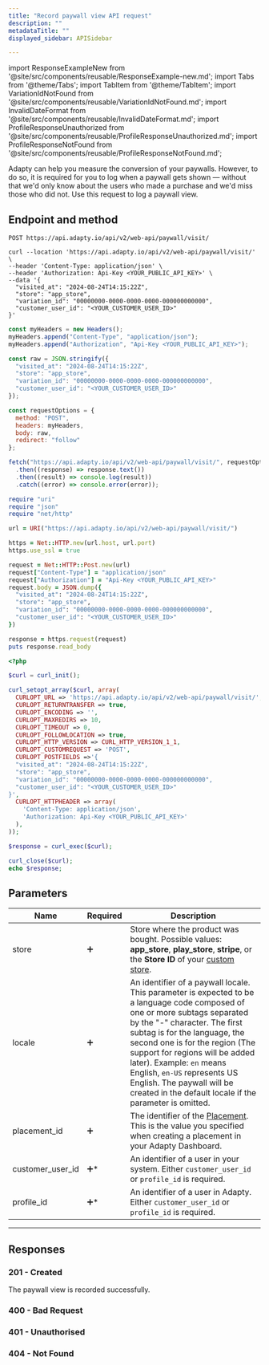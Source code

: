```yaml
---
title: "Record paywall view API request"
description: ""
metadataTitle: ""
displayed_sidebar: APISidebar

---
```


import ResponseExampleNew from '@site/src/components/reusable/ResponseExample-new.md';
import Tabs from '@theme/Tabs';
import TabItem from '@theme/TabItem'; 
import VariationIdNotFound from '@site/src/components/reusable/VariationIdNotFound.md';
import InvalidDateFormat from '@site/src/components/reusable/InvalidDateFormat.md';
import ProfileResponseUnauthorized from '@site/src/components/reusable/ProfileResponseUnauthorized.md';
import ProfileResponseNotFound from '@site/src/components/reusable/ProfileResponseNotFound.md';

Adapty can help you measure the conversion of your paywalls. However, to do so, it is required for you to log when a paywall gets shown — without that we'd only know about the users who made a purchase and we'd miss those who did not. Use this request to log a paywall view.

## Endpoint and method

```text
POST https://api.adapty.io/api/v2/web-api/paywall/visit/
```

<Tabs> 
<TabItem value="shell" label="cURL" default>  

```shell
curl --location 'https://api.adapty.io/api/v2/web-api/paywall/visit/' \
--header 'Content-Type: application/json' \
--header 'Authorization: Api-Key <YOUR_PUBLIC_API_KEY>' \
--data '{
  "visited_at": "2024-08-24T14:15:22Z",
  "store": "app_store",
  "variation_id": "00000000-0000-0000-0000-000000000000",
  "customer_user_id": "<YOUR_CUSTOMER_USER_ID>"
}'
```

</TabItem>  
<TabItem value="javascript" label="Javascript" default>   

```javascript
const myHeaders = new Headers();
myHeaders.append("Content-Type", "application/json");
myHeaders.append("Authorization", "Api-Key <YOUR_PUBLIC_API_KEY>");

const raw = JSON.stringify({
  "visited_at": "2024-08-24T14:15:22Z",
  "store": "app_store",
  "variation_id": "00000000-0000-0000-0000-000000000000",
  "customer_user_id": "<YOUR_CUSTOMER_USER_ID>"
});

const requestOptions = {
  method: "POST",
  headers: myHeaders,
  body: raw,
  redirect: "follow"
};

fetch("https://api.adapty.io/api/v2/web-api/paywall/visit/", requestOptions)
  .then((response) => response.text())
  .then((result) => console.log(result))
  .catch((error) => console.error(error));
```

</TabItem>  
<TabItem value="ruby" label="Ruby" default>

```ruby
require "uri"
require "json"
require "net/http"

url = URI("https://api.adapty.io/api/v2/web-api/paywall/visit/")

https = Net::HTTP.new(url.host, url.port)
https.use_ssl = true

request = Net::HTTP::Post.new(url)
request["Content-Type"] = "application/json"
request["Authorization"] = "Api-Key <YOUR_PUBLIC_API_KEY>"
request.body = JSON.dump({
  "visited_at": "2024-08-24T14:15:22Z",
  "store": "app_store",
  "variation_id": "00000000-0000-0000-0000-000000000000",
  "customer_user_id": "<YOUR_CUSTOMER_USER_ID>"
})

response = https.request(request)
puts response.read_body
```

</TabItem>   
<TabItem value="php" label="PHP" default>

```php
<?php

$curl = curl_init();

curl_setopt_array($curl, array(
  CURLOPT_URL => 'https://api.adapty.io/api/v2/web-api/paywall/visit/',
  CURLOPT_RETURNTRANSFER => true,
  CURLOPT_ENCODING => '',
  CURLOPT_MAXREDIRS => 10,
  CURLOPT_TIMEOUT => 0,
  CURLOPT_FOLLOWLOCATION => true,
  CURLOPT_HTTP_VERSION => CURL_HTTP_VERSION_1_1,
  CURLOPT_CUSTOMREQUEST => 'POST',
  CURLOPT_POSTFIELDS =>'{
  "visited_at": "2024-08-24T14:15:22Z",
  "store": "app_store",
  "variation_id": "00000000-0000-0000-0000-000000000000",
  "customer_user_id": "<YOUR_CUSTOMER_USER_ID>"
}',
  CURLOPT_HTTPHEADER => array(
    'Content-Type: application/json',
    'Authorization: Api-Key <YOUR_PUBLIC_API_KEY>'
  ),
));

$response = curl_exec($curl);

curl_close($curl);
echo $response;
```

</TabItem>  
</Tabs>

## Parameters

| Name             | Required           | Description                                                  |
| ---------------- | ------------------ | ------------------------------------------------------------ |
| store            | :heavy_plus_sign:  | Store where the product was bought. Possible values: **app_store**, **play_store**, **stripe**, or the **Store ID** of your [custom store](https://dev-docs.adapty.io/docs/initial-custom). |
| locale           | :heavy_plus_sign:  | An identifier of a paywall locale. This parameter is expected to be a language code composed of one or more subtags separated by the "-" character. The first subtag is for the language, the second one is for the region (The support for regions will be added later).  Example: `en` means English, `en-US` represents US English. The paywall will be created in the default locale if the parameter is omitted. |
| placement_id     | :heavy_plus_sign:  | The identifier of the [Placement](https://adapty.io/docs/placements). This is the value you specified when creating a placement in your Adapty Dashboard. |
| customer_user_id | :heavy_plus_sign:* | An identifier of a user in your system. Either `customer_user_id` or `profile_id` is required. |
| profile_id       | :heavy_plus_sign:* | An identifier of a user in Adapty. Either `customer_user_id` or `profile_id` is required. |

---

## Responses

### 201 - Created

The paywall view is recorded successfully.

### 400 - Bad Request

<InvalidDateFormat />

### 401 - Unauthorised

<ProfileResponseUnauthorized />

### 404 - Not Found

<ProfileResponseNotFound />
